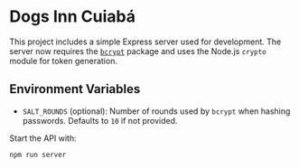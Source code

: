 # Dogs Inn Cuiabá

This project includes a simple Express server used for development. The server now requires the [`bcrypt`](https://www.npmjs.com/package/bcrypt) package and uses the Node.js `crypto` module for token generation.

## Environment Variables

- `SALT_ROUNDS` (optional): Number of rounds used by `bcrypt` when hashing passwords. Defaults to `10` if not provided.

Start the API with:

```bash
npm run server
```


